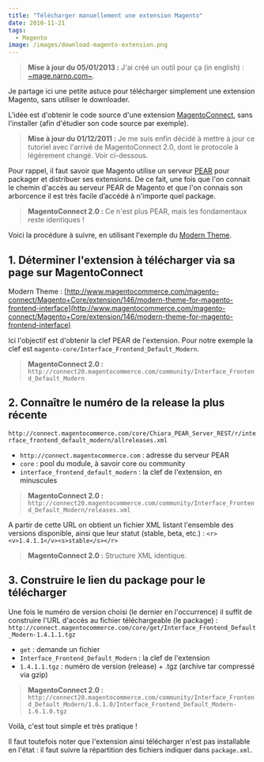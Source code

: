 ```yaml
---
title: "Télécharger manuellement une extension Magento"
date: 2010-11-21
tags:
  - Magento
image: /images/download-magento-extension.png
---
```


> **Mise à jour du 05/01/2013 :** J'ai créé un outil pour ça (in english) : [~mage.narno.com~](http://mage.narno.com).

Je partage ici une petite astuce pour télécharger simplement une extension Magento, sans utiliser le downloader.

L'idée est d'obtenir le code source d'une extension [MagentoConnect](http://www.magentocommerce.com/magento-connect), sans l'installer (afin d'étudier son code source par exemple).

<!-- excerpt -->

> **Mise à jour du 01/12/2011 :** Je me suis enfin décidé à mettre à jour ce tutoriel avec l'arrivé de MagentoConnect 2.0, dont le protocole à légèrement changé. Voir ci-dessous.

Pour rappel, il faut savoir que Magento utilise un serveur [PEAR](http://pear.php.net) pour packager et distribuer ses extensions. De ce fait, une fois que l'on connait le chemin d'accès au serveur PEAR de Magento et que l'on connais son arborcence il est très facile d’accédé à n'importe quel package.

> **MagentoConnect 2.0 :** Ce n'est plus PEAR, mais les fondamentaux reste identiques !

Voici la procédure à suivre, en utilisant l'exemple du [Modern Theme](http://www.magentocommerce.com/magento-connect/Magento+Core/extension/146/modern-theme-for-magento-frontend-interface).

## 1. Déterminer l'extension à télécharger via sa page sur MagentoConnect

Modern Theme : [http://www.magentocommerce.com/magento-connect/Magento+Core/extension/146/modern-theme-for-magento-frontend-interface](http://www.magentocommerce.com/magento-connect/Magento+Core/extension/146/modern-theme-for-magento-frontend-interface)

Ici l'objectif est d'obtenir la clef PEAR de l'extension. Pour notre exemple la clef est `magento-core/Interface_Frontend_Default_Modern`.

> **MagentoConnect 2.0 :** `http://connect20.magentocommerce.com/community/Interface_Frontend_Default_Modern`

## 2. Connaître le numéro de la release la plus récente

`http://connect.magentocommerce.com/core/Chiara_PEAR_Server_REST/r/interface_frontend_default_modern/allreleases.xml`

* `http://connect.magentocommerce.com` : adresse du serveur PEAR
* `core` : pool du module, à savoir core ou community
* `interface_frontend_default_modern` : la clef de l'extension, en minuscules

> **MagentoConnect 2.0 :** `http://connect20.magentocommerce.com/community/Interface_Frontend_Default_Modern/releases.xml`

A partir de cette URL on obtient un fichier XML listant l'ensemble des versions disponible, ainsi que leur statut (stable, beta, etc.) :
`<r><v>1.4.1.1</v><s>stable</s></r>`

> **MagentoConnect 2.0 :** Structure XML identique.

## 3. Construire le lien du package pour le télécharger

Une fois le numéro de version choisi (le dernier en l'occurrence) il suffit de construire l'URL d'accès au fichier téléchargeable (le package) :
`http://connect.magentocommerce.com/core/get/Interface_Frontend_Default_Modern-1.4.1.1.tgz`

* `get` : demande un fichier
* `Interface_Frontend_Default_Modern` : la clef de l'extension
* `1.4.1.1.tgz` : numéro de version (release) + .tgz (archive tar compressé via gzip)

> **MagentoConnect 2.0 :** `http://connect20.magentocommerce.com/community/Interface_Frontend_Default_Modern/1.6.1.0/Interface_Frontend_Default_Modern-1.6.1.0.tgz`

Voilà, c'est tout simple et très pratique !

Il faut toutefois noter que l'extension ainsi télécharger n'est pas installable en l'état : il faut suivre la répartition des fichiers indiquer dans `package.xml`.
